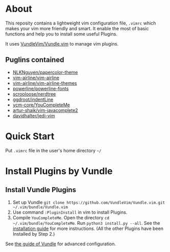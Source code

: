# About

This reposity contains a lightweight vim configuration file, ```.vimrc``` which makes your vim more friendly and smart.
It enable the most of basic functions and help you to install some useful Plugins.

It uses [VundleVim/Vundle.vim](https://github.com/VundleVim/Vundle.vim) to manage vim plugins. 
## Puglins contained
- [NLKNguyen/papercolor-theme](https://github.com/NLKNguyen/papercolor-theme)
- [vim-airline/vim-airline](https://github.com/vim-airline/vim-airline)
- [vim-airline/vim-airline-themes](https://github.com/vim-airline/vim-airline-themes)
- [powerline/powerline-fonts](https://github.com/powerline/fonts)
- [scrooloose/nerdtree](https://github.com/scrooloose/nerdtree)
- [ggdroot/indentLine](https://github.com/Yggdroot/indentLine)
- [ycm-core/YouCompleteMe](https://github.com/ycm-core/YouCompleteMe)
- [artur-shaik/vim-javacomplete2](https://github.com/artur-shaik/vim-javacomplete2)
- [davidhalter/jedi-vim](https://github.com/davidhalter/jedi-vim)

# Quick Start

Put ```.vimrc``` file in the user's home directory ```~/```

# Install Plugins by Vundle
## Install Vundle Plugins
1. Set up Vundle  ```git clone https://github.com/VundleVim/Vundle.vim.git ~/.vim/bundle/Vundle.vim```
2. Use command ```:PluginInstall``` in vim to install Plugins.
3. Compile ```YouCompleteMe```. Open the directory ```cd ~/.vim/bundle/YouCompleteMe```. Run ```python3 install.py --all```.
See the [installation guide](https://github.com/ycm-core/YouCompleteMe#installation) for more instructions.
(All the other Plugins have been Installed by Step 2.)



See [the guide of Vundle](https://github.com/VundleVim/Vundle.vim#quick-start) for advanced configuration.
